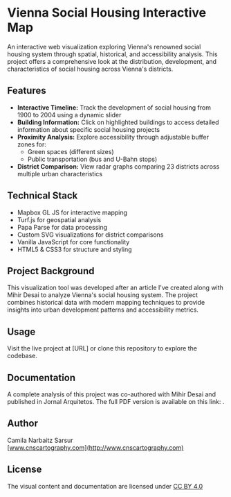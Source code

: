 # Vienna Social Housing Interactive Map

An interactive web visualization exploring Vienna's renowned social housing system through spatial, historical, and accessibility analysis. This project offers a comprehensive look at the distribution, development, and characteristics of social housing across Vienna's districts.

## Features

- **Interactive Timeline:** Track the development of social housing from 1900 to 2004 using a dynamic slider
- **Building Information:** Click on highlighted buildings to access detailed information about specific social housing projects
- **Proximity Analysis:** Explore accessibility through adjustable buffer zones for:
  - Green spaces (different sizes)
  - Public transportation (bus and U-Bahn stops)
- **District Comparison:** View radar graphs comparing 23 districts across multiple urban characteristics
  
## Technical Stack

- Mapbox GL JS for interactive mapping
- Turf.js for geospatial analysis
- Papa Parse for data processing
- Custom SVG visualizations for district comparisons
- Vanilla JavaScript for core functionality
- HTML5 & CSS3 for structure and styling

## Project Background

This visualization tool was developed after an article I've created along with Mihir Desai to analyze Vienna's social housing system. 
The project combines historical data with modern mapping techniques to provide insights into urban development patterns and accessibility metrics.

## Usage

Visit the live project at [URL] or clone this repository to explore the codebase.

## Documentation

A complete analysis of this project was co-authored with Mihir Desai and published in Jornal Arquitetos. The full PDF version is available on this link: .

## Author

Camila Narbaitz Sarsur  
[www.cnscartography.com](http://www.cnscartography.com)

## License
The visual content and documentation are licensed under [CC BY 4.0](https://creativecommons.org/licenses/by/4.0/)
